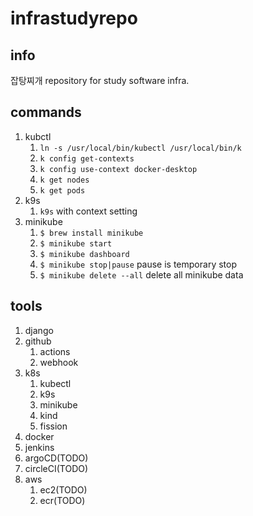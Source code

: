 # infrastudyrepo

## info
잡탕찌개 repository for study software infra.

## commands
1. kubctl
   1. `ln -s /usr/local/bin/kubectl /usr/local/bin/k`
   2. `k config get-contexts`
   3. `k config use-context docker-desktop`
   4. `k get nodes`
   5. `k get pods`
2. k9s
   1. `k9s` with context setting
3. minikube
   1. `$ brew install minikube`
   2. `$ minikube start`
   3. `$ minikube dashboard`
   4. `$ minikube stop|pause` pause is temporary stop
   5. `$ minikube delete --all` delete all minikube data

## tools
1. django
2. github
   1. actions
   2. webhook
3. k8s
   1. kubectl
   2. k9s
   3. minikube
   4. kind
   5. fission
4. docker
5. jenkins
6. argoCD(TODO)
7. circleCI(TODO)
8. aws
   1. ec2(TODO) 
   2. ecr(TODO)
